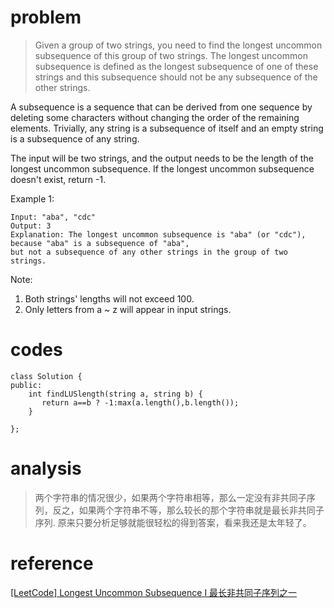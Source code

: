 # problem
>Given a group of two strings, you need to find the longest uncommon subsequence of this group of two strings. The longest uncommon subsequence is defined as the longest subsequence of one of these strings and this subsequence should not be any subsequence of the other strings.

A subsequence is a sequence that can be derived from one sequence by deleting some characters without changing the order of the remaining elements. Trivially, any string is a subsequence of itself and an empty string is a subsequence of any string.

The input will be two strings, and the output needs to be the length of the longest uncommon subsequence. If the longest uncommon subsequence doesn't exist, return -1.

Example 1:
```
Input: "aba", "cdc"
Output: 3
Explanation: The longest uncommon subsequence is "aba" (or "cdc"), 
because "aba" is a subsequence of "aba", 
but not a subsequence of any other strings in the group of two strings. 
```
Note:
1. Both strings' lengths will not exceed 100.
2. Only letters from a ~ z will appear in input strings.

# codes
```
class Solution {
public:
    int findLUSlength(string a, string b) {
       return a==b ? -1:max(a.length(),b.length());
    }
  
};
```

# analysis
>两个字符串的情况很少，如果两个字符串相等，那么一定没有非共同子序列，反之，如果两个字符串不等，那么较长的那个字符串就是最长非共同子序列.
原来只要分析足够就能很轻松的得到答案，看来我还是太年轻了。

# reference
[[LeetCode] Longest Uncommon Subsequence I 最长非共同子序列之一][1]


[1]: http://www.cnblogs.com/grandyang/p/6666839.html


